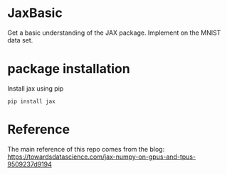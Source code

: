 # JaxBasic
Get a basic understanding of the JAX package. Implement on the MNIST data set. 

# package installation

Install jax using pip 

```
pip install jax
```

# Reference
The main reference of this repo comes from the blog: https://towardsdatascience.com/jax-numpy-on-gpus-and-tpus-9509237d9194
